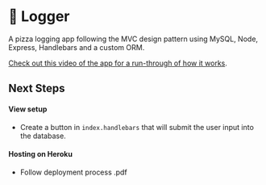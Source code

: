 # :pizza: Logger
A pizza logging app following the MVC design pattern using MySQL, Node, Express, Handlebars and a custom ORM.

[Check out this video of the app for a run-through of how it works](pizza_demo.mp4).

## Next Steps

#### View setup

* Create a button in `index.handlebars` that will submit the user input into the database.

#### Hosting on Heroku

* Follow deployment process .pdf


